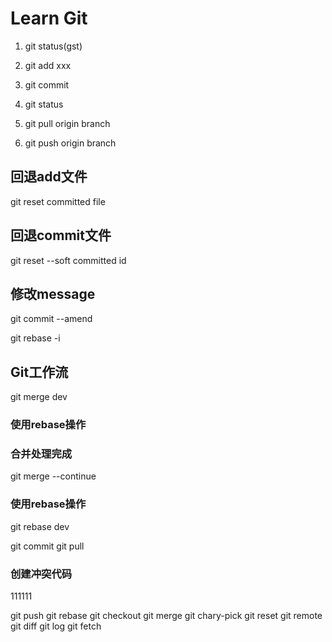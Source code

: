 # Learn Git

1. git status(gst)

2. git add xxx

3. git commit

4. git status

5. git pull origin branch 

6. git push origin branch



## 回退add文件

git reset committed file

## 回退commit文件

git reset --soft committed id

## 修改message
git commit --amend

git rebase -i

## Git工作流

git merge dev

### 使用rebase操作

### 合并处理完成
git merge --continue
### 使用rebase操作

git rebase dev

git commit 
git pull
### 创建冲突代码

111111

git push
git rebase
git checkout
git merge
git chary-pick
git reset
git remote
git diff
git log
git fetch


